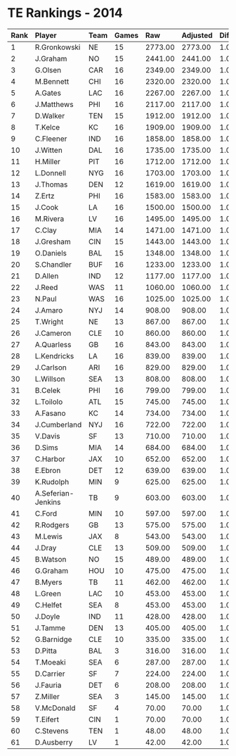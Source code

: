 # TE Rankings - 2014

| Rank | Player             | Team | Games | Raw     | Adjusted | Difficulty | Avg/Game | Typical | Consistency | Trend    |
| :----| :------------------| :----| :-----| :-------| :--------| :----------| :--------| :-------| :-----------| :--------|
| 1    | R.Gronkowski       | NE   | 15    | 2773.00 | 2773.00  | 1.000      | 184.87   | 184.50  | 8/2/5       | +75.1%   |
| 2    | J.Graham           | NO   | 15    | 2441.00 | 2441.00  | 1.000      | 162.73   | 153.50  | 6/1/8       | +157.0%  |
| 3    | G.Olsen            | CAR  | 16    | 2349.00 | 2349.00  | 1.000      | 146.81   | 147.50  | 7/1/8       | +159.2%  |
| 4    | M.Bennett          | CHI  | 16    | 2320.00 | 2320.00  | 1.000      | 145.00   | 150.00  | 8/1/7       | +167.7%  |
| 5    | A.Gates            | LAC  | 16    | 2267.00 | 2267.00  | 1.000      | 141.69   | 139.50  | 8/0/8       | +180.4%  |
| 6    | J.Matthews         | PHI  | 16    | 2117.00 | 2117.00  | 1.000      | 132.31   | 151.00  | 10/2/4      | +203.2%  |
| 7    | D.Walker           | TEN  | 15    | 1912.00 | 1912.00  | 1.000      | 127.47   | 117.50  | 8/1/6       | +124.6%  |
| 8    | T.Kelce            | KC   | 16    | 1909.00 | 1909.00  | 1.000      | 119.31   | 124.00  | 9/1/6       | +107.9%  |
| 9    | C.Fleener          | IND  | 16    | 1858.00 | 1858.00  | 1.000      | 116.12   | 127.50  | 10/1/5      | +205.7%  |
| 10   | J.Witten           | DAL  | 16    | 1735.00 | 1735.00  | 1.000      | 108.44   | 114.50  | 9/1/6       | +112.6%  |
| 11   | H.Miller           | PIT  | 16    | 1712.00 | 1712.00  | 1.000      | 107.00   | 105.00  | 10/0/6      | +173.0%  |
| 12   | L.Donnell          | NYG  | 16    | 1703.00 | 1703.00  | 1.000      | 106.44   | 112.00  | 8/2/6       | +211.4%  |
| 13   | J.Thomas           | DEN  | 12    | 1619.00 | 1619.00  | 1.000      | 134.92   | 149.50  | 8/0/4       | +230.6%  |
| 14   | Z.Ertz             | PHI  | 16    | 1583.00 | 1583.00  | 1.000      | 98.94    | 102.00  | 8/1/7       | +180.5%  |
| 15   | J.Cook             | LA   | 16    | 1500.00 | 1500.00  | 1.000      | 93.75    | 98.50   | 9/1/6       | +154.6%  |
| 16   | M.Rivera           | LV   | 16    | 1495.00 | 1495.00  | 1.000      | 93.44    | 102.00  | 11/0/5      | +296.7%  |
| 17   | C.Clay             | MIA  | 14    | 1471.00 | 1471.00  | 1.000      | 105.07   | 107.00  | 7/1/6       | +146.1%  |
| 18   | J.Gresham          | CIN  | 15    | 1443.00 | 1443.00  | 1.000      | 96.20    | 97.50   | 8/1/6       | +131.3%  |
| 19   | O.Daniels          | BAL  | 15    | 1348.00 | 1348.00  | 1.000      | 89.87    | 89.50   | 9/1/5       | +204.4%  |
| 20   | S.Chandler         | BUF  | 16    | 1233.00 | 1233.00  | 1.000      | 77.06    | 86.50   | 11/0/5      | +246.7%  |
| 21   | D.Allen            | IND  | 12    | 1177.00 | 1177.00  | 1.000      | 98.08    | 115.00  | 6/0/6       | +183.4%  |
| 22   | J.Reed             | WAS  | 11    | 1060.00 | 1060.00  | 1.000      | 96.36    | 102.50  | 6/0/5       | +330.2%  |
| 23   | N.Paul             | WAS  | 16    | 1025.00 | 1025.00  | 1.000      | 64.06    | 58.50   | 9/2/5       | +402.9%  |
| 24   | J.Amaro            | NYJ  | 14    | 908.00  | 908.00   | 1.000      | 64.86    | 53.50   | 6/1/7       | +417.7%  |
| 25   | T.Wright           | NE   | 13    | 867.00  | 867.00   | 1.000      | 66.69    | 44.50   | 7/0/6       | +678.4%  |
| 26   | J.Cameron          | CLE  | 10    | 860.00  | 860.00   | 1.000      | 86.00    | 64.00   | 3/0/7       | +155.4%  |
| 27   | A.Quarless         | GB   | 16    | 843.00  | 843.00   | 1.000      | 52.69    | 57.50   | 9/1/6       | +234.5%  |
| 28   | L.Kendricks        | LA   | 16    | 839.00  | 839.00   | 1.000      | 52.44    | 58.00   | 10/0/6      | +232.5%  |
| 29   | J.Carlson          | ARI  | 16    | 829.00  | 829.00   | 1.000      | 51.81    | 53.00   | 8/0/8       | +114.0%  |
| 30   | L.Willson          | SEA  | 13    | 808.00  | 808.00   | 1.000      | 62.15    | 49.50   | 7/0/6       | +500.0%  |
| 31   | B.Celek            | PHI  | 16    | 799.00  | 799.00   | 1.000      | 49.94    | 56.50   | 11/0/5      | +439.2%  |
| 32   | L.Toilolo          | ATL  | 15    | 745.00  | 745.00   | 1.000      | 49.67    | 43.50   | 6/1/8       | +164.9%  |
| 33   | A.Fasano           | KC   | 14    | 734.00  | 734.00   | 1.000      | 52.43    | 49.00   | 7/0/7       | +534.0%  |
| 34   | J.Cumberland       | NYJ  | 16    | 722.00  | 722.00   | 1.000      | 45.12    | 51.50   | 11/0/5      | +737.7%  |
| 35   | V.Davis            | SF   | 13    | 710.00  | 710.00   | 1.000      | 54.62    | 46.50   | 7/0/6       | +189.9%  |
| 36   | D.Sims             | MIA  | 14    | 684.00  | 684.00   | 1.000      | 48.86    | 48.50   | 8/0/6       | +314.3%  |
| 37   | C.Harbor           | JAX  | 10    | 652.00  | 652.00   | 1.000      | 65.20    | 53.00   | 4/1/5       | +486.3%  |
| 38   | E.Ebron            | DET  | 12    | 639.00  | 639.00   | 1.000      | 53.25    | 54.00   | 5/0/7       | +155.0%  |
| 39   | K.Rudolph          | MIN  | 9     | 625.00  | 625.00   | 1.000      | 69.44    | 62.50   | 3/0/6       | +335.5%  |
| 40   | A.Seferian-Jenkins | TB   | 9     | 603.00  | 603.00   | 1.000      | 67.00    | 66.50   | 5/0/4       | INACTIVE |
| 41   | C.Ford             | MIN  | 10    | 597.00  | 597.00   | 1.000      | 59.70    | 51.00   | 6/0/4       | +368.6%  |
| 42   | R.Rodgers          | GB   | 13    | 575.00  | 575.00   | 1.000      | 44.23    | 40.00   | 7/1/5       | +622.2%  |
| 43   | M.Lewis            | JAX  | 8     | 543.00  | 543.00   | 1.000      | 67.88    | 71.50   | 4/0/4       | +337.6%  |
| 44   | J.Dray             | CLE  | 13    | 509.00  | 509.00   | 1.000      | 39.15    | 33.50   | 6/0/7       | +446.6%  |
| 45   | B.Watson           | NO   | 15    | 489.00  | 489.00   | 1.000      | 32.60    | 27.50   | 10/0/5      | +282.7%  |
| 46   | G.Graham           | HOU  | 10    | 475.00  | 475.00   | 1.000      | 47.50    | 48.50   | 5/1/4       | INACTIVE |
| 47   | B.Myers            | TB   | 11    | 462.00  | 462.00   | 1.000      | 42.00    | 38.50   | 6/0/5       | +557.1%  |
| 48   | L.Green            | LAC  | 10    | 453.00  | 453.00   | 1.000      | 45.30    | 39.50   | 6/0/4       | INACTIVE |
| 49   | C.Helfet           | SEA  | 8     | 453.00  | 453.00   | 1.000      | 56.62    | 65.00   | 6/0/2       | +231.4%  |
| 50   | J.Doyle            | IND  | 11    | 428.00  | 428.00   | 1.000      | 38.91    | 33.00   | 6/1/4       | +319.0%  |
| 51   | J.Tamme            | DEN  | 13    | 405.00  | 405.00   | 1.000      | 31.15    | 21.50   | 6/2/5       | +568.9%  |
| 52   | G.Barnidge         | CLE  | 10    | 335.00  | 335.00   | 1.000      | 33.50    | 25.50   | 4/0/6       | INACTIVE |
| 53   | D.Pitta            | BAL  | 3     | 316.00  | 316.00   | 1.000      | 105.33   | 105.33  | 2/0/1       | INACTIVE |
| 54   | T.Moeaki           | SEA  | 6     | 287.00  | 287.00   | 1.000      | 47.83    | 54.50   | 3/0/3       | +210.0%  |
| 55   | D.Carrier          | SF   | 7     | 224.00  | 224.00   | 1.000      | 32.00    | 27.50   | 3/0/4       | INACTIVE |
| 56   | J.Fauria           | DET  | 6     | 208.00  | 208.00   | 1.000      | 34.67    | 30.00   | 3/1/2       | INACTIVE |
| 57   | Z.Miller           | SEA  | 3     | 145.00  | 145.00   | 1.000      | 48.33    | 48.33   | 2/0/1       | INACTIVE |
| 58   | V.McDonald         | SF   | 4     | 70.00   | 70.00    | 1.000      | 17.50    | 20.50   | 2/0/2       | INACTIVE |
| 59   | T.Eifert           | CIN  | 1     | 70.00   | 70.00    | 1.000      | 70.00    | 70.00   | 0/1/0       | INACTIVE |
| 60   | C.Stevens          | TEN  | 1     | 48.00   | 48.00    | 1.000      | 48.00    | 48.00   | 0/1/0       | INACTIVE |
| 61   | D.Ausberry         | LV   | 1     | 42.00   | 42.00    | 1.000      | 42.00    | 42.00   | 0/1/0       | INACTIVE |


